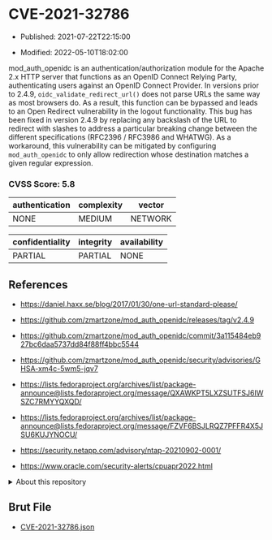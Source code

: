 # CVE-2021-32786

- Published: 2021-07-22T22:15:00

- Modified: 2022-05-10T18:02:00

mod_auth_openidc is an authentication/authorization module for the Apache 2.x HTTP server that functions as an OpenID Connect Relying Party, authenticating users against an OpenID Connect Provider. In versions prior to 2.4.9, `oidc_validate_redirect_url()` does not parse URLs the same way as most browsers do. As a result, this function can be bypassed and leads to an Open Redirect vulnerability in the logout functionality. This bug has been fixed in version 2.4.9 by replacing any backslash of the URL to redirect with slashes to address a particular breaking change between the different specifications (RFC2396 / RFC3986 and WHATWG). As a workaround, this vulnerability can be mitigated by configuring `mod_auth_openidc` to only allow redirection whose destination matches a given regular expression.

### CVSS Score: **5.8**

| authentication | complexity | vector |
| --- | --- | --- |
| NONE | MEDIUM | NETWORK |

| confidentiality | integrity | availability |
| --- | --- | --- |
| PARTIAL | PARTIAL | NONE |

## References

* https://daniel.haxx.se/blog/2017/01/30/one-url-standard-please/

* https://github.com/zmartzone/mod_auth_openidc/releases/tag/v2.4.9

* https://github.com/zmartzone/mod_auth_openidc/commit/3a115484eb927bc6daa5737dd84f88ff4bbc5544

* https://github.com/zmartzone/mod_auth_openidc/security/advisories/GHSA-xm4c-5wm5-jqv7

* https://lists.fedoraproject.org/archives/list/package-announce@lists.fedoraproject.org/message/QXAWKPT5LXZSUTFSJ6IWSZC7RMYYQXQD/

* https://lists.fedoraproject.org/archives/list/package-announce@lists.fedoraproject.org/message/FZVF6BSJLRQZ7PFFR4X5JSU6KUJYNOCU/

* https://security.netapp.com/advisory/ntap-20210902-0001/

* https://www.oracle.com/security-alerts/cpuapr2022.html

<details>
<summary>About this repository</summary> 

  This repository is part of the project [Live Hack CVE](https://github.com/Live-Hack-CVE). Main website can be found [www.live-hack.org](https://www.live-hack.org) 
  
  Made by [Sn0wAlice](https://github.com/Sn0wAlice) for the people that care about security and need to have a feed of the latest CVEs. Hope you enjoy it, don't forget to star the repo and follow me on [Twitter](https://twitter.com/Sn0wAlice) and [Github](https://github.com/Sn0wAlice). And that is my [personnal website](https://www.alice-snow.me/)

  - [Home Page](https://github.com/Live-Hack-CVE)
  - [Framework](https://github.com/Live-Hack-CVE/cve-framework)
  - [CVE database](https://github.com/Live-Hack-CVE/full_database)
  - [Changelog](https://github.com/Live-Hack-CVE/Changelog)
</details>

## Brut File

* [CVE-2021-32786.json](https://raw.githubusercontent.com/Live-Hack-CVE/full_database/main/cves/2021/CVE-2021-32786.json)

